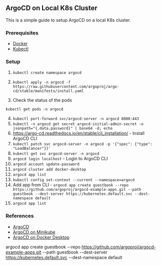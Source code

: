 ## ArgoCD on Local K8s Cluster

This is a simple guide to setup ArgoCD on a local K8s cluster.

### Prerequisites

- [Docker](https://www.docker.com/)
- [Kubectl](https://kubernetes.io/docs/tasks/tools/install-kubectl/)

### Setup

1. ```kubectl create namespace argocd```
2. ```kubectl apply -n argocd -f https://raw.githubusercontent.com/argoproj/argo-cd/stable/manifests/install.yaml```

3. Check the status of the pods

```kubectl get pods -n argocd```    

4. ```kubectl port-forward svc/argocd-server -n argocd 8080:443```
5. ```kubectl -n argocd get secret argocd-initial-admin-secret -o jsonpath="{.data.password}" | base64 -d; echo```
6. https://argo-cd.readthedocs.io/en/stable/cli_installation/ - Install ArgoCD CLI
7. ```kubectl patch svc argocd-server -n argocd -p '{"spec": {"type": "LoadBalancer"}}'```
8. ```kubectl get svc argocd-server -n argocd```
9. ```argocd login localhost``` - Login to ArgoCD CLI
10. ```argocd account update-password```
11. ```argocd cluster add docker-desktop```
12. ```argocd app list```
13. ```kubectl config set-context --current --namespace=argocd```
14. Add app from CLI - ```argocd app create guestbook --repo https://github.com/argoproj/argocd-example-apps.git --path guestbook --dest-server https://kubernetes.default.svc --dest-namespace default```
15. ```argocd app list```

### References

- [ArgoCD](https://argoproj.github.io/argo-cd/)
- [ArgoCD on Minikube](https://argoproj.github.io/argo-cd/getting_started/#1-install-argo-cd)
- [ArgoCD on Docker Desktop](https://argoproj.github.io/argo-cd/getting_started/#2-create-an-application)





argocd app create guestbook 
--repo https://github.com/argoproj/argocd-example-apps.git 
--path guestbook 
--dest-server 
https://kubernetes.default.svc 
--dest-namespace default